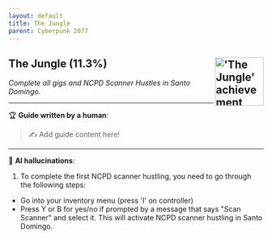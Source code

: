 ```yaml
---
layout: default
title: The Jungle
parent: Cyberpunk 2077
---
```


## The Jungle (11.3%) <img align="right" src="https://cdn.cloudflare.steamstatic.com/steamcommunity/public/images/apps/1091500/3162cccaaaa83b1f5b3fe50af30a74d6a1541298.jpg" alt="'The Jungle' achievement icon" width="96" height="96">

_Complete all gigs and NCPD Scanner Hustles in Santo Domingo._

---

:trophy: **Guide written by a human**:

> :writing_hand: Add guide content here!

---

:robot: **AI hallucinations**:

1. To complete the first NCPD scanner hustling, you need to go through the following steps:

- Go into your inventory menu (press 'I' on controller)
- Press Y or B for yes/no if prompted by a message that says "Scan Scanner" and select it. This will activate NCPD scanner hustling in Santo Domingo.
